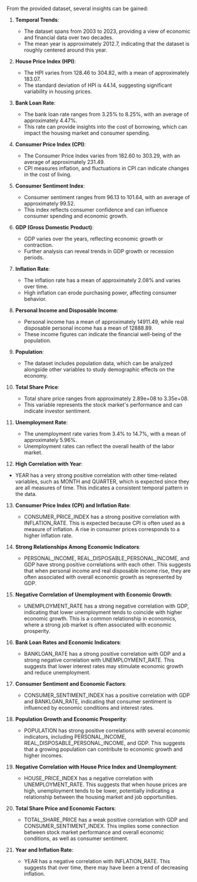From the provided dataset, several insights can be gained:

1. **Temporal Trends**:
   - The dataset spans from 2003 to 2023, providing a view of economic and financial data over two decades.
   - The mean year is approximately 2012.7, indicating that the dataset is roughly centered around this year.

2. **House Price Index (HPI)**:
   - The HPI varies from 128.46 to 304.82, with a mean of approximately 183.07.
   - The standard deviation of HPI is 44.14, suggesting significant variability in housing prices.

3. **Bank Loan Rate**:
   - The bank loan rate ranges from 3.25% to 8.25%, with an average of approximately 4.47%.
   - This rate can provide insights into the cost of borrowing, which can impact the housing market and consumer spending.

4. **Consumer Price Index (CPI)**:
   - The Consumer Price Index varies from 182.60 to 303.29, with an average of approximately 231.49.
   - CPI measures inflation, and fluctuations in CPI can indicate changes in the cost of living.

5. **Consumer Sentiment Index**:
   - Consumer sentiment ranges from 96.13 to 101.64, with an average of approximately 99.52.
   - This index reflects consumer confidence and can influence consumer spending and economic growth.

6. **GDP (Gross Domestic Product)**:
   - GDP varies over the years, reflecting economic growth or contraction.
   - Further analysis can reveal trends in GDP growth or recession periods.

7. **Inflation Rate**:
   - The inflation rate has a mean of approximately 2.08% and varies over time.
   - High inflation can erode purchasing power, affecting consumer behavior.

8. **Personal Income and Disposable Income**:
   - Personal income has a mean of approximately 14911.49, while real disposable personal income has a mean of 12888.89.
   - These income figures can indicate the financial well-being of the population.

9. **Population**:
   - The dataset includes population data, which can be analyzed alongside other variables to study demographic effects on the economy.

10. **Total Share Price**:
    - Total share price ranges from approximately 2.89e+08 to 3.35e+08.
    - This variable represents the stock market's performance and can indicate investor sentiment.

11. **Unemployment Rate**:
    - The unemployment rate varies from 3.4% to 14.7%, with a mean of approximately 5.96%.
    - Unemployment rates can reflect the overall health of the labor market.

12. **High Correlation with Year**:
   - YEAR has a very strong positive correlation with other time-related variables, such as MONTH and QUARTER, which is expected since they are all measures of time. This indicates a consistent temporal pattern in the data.

13. **Consumer Price Index (CPI) and Inflation Rate**:
    - CONSUMER_PRICE_INDEX has a strong positive correlation with INFLATION_RATE. This is expected because CPI is often used as a measure of inflation. A rise in consumer prices corresponds to a higher inflation rate.

14. **Strong Relationships Among Economic Indicators**:
    - PERSONAL_INCOME, REAL_DISPOSABLE_PERSONAL_INCOME, and GDP have strong positive correlations with each other. This suggests that when personal income and real disposable income rise, they are often associated with overall economic growth as represented by GDP.

15. **Negative Correlation of Unemployment with Economic Growth**:
    - UNEMPLOYMENT_RATE has a strong negative correlation with GDP, indicating that lower unemployment tends to coincide with higher economic growth. This is a common relationship in economics, where a strong job market is often associated with economic prosperity.

16. **Bank Loan Rates and Economic Indicators**:
    - BANKLOAN_RATE has a strong positive correlation with GDP and a strong negative correlation with UNEMPLOYMENT_RATE. This suggests that lower interest rates may stimulate economic growth and reduce unemployment.

17. **Consumer Sentiment and Economic Factors**:
    - CONSUMER_SENTIMENT_INDEX has a positive correlation with GDP and BANKLOAN_RATE, indicating that consumer sentiment is influenced by economic conditions and interest rates.

18. **Population Growth and Economic Prosperity**:
    - POPULATION has strong positive correlations with several economic indicators, including PERSONAL_INCOME, REAL_DISPOSABLE_PERSONAL_INCOME, and GDP. This suggests that a growing population can contribute to economic growth and higher incomes.

19. **Negative Correlation with House Price Index and Unemployment**:
    - HOUSE_PRICE_INDEX has a negative correlation with UNEMPLOYMENT_RATE. This suggests that when house prices are high, unemployment tends to be lower, potentially indicating a relationship between the housing market and job opportunities.

20. **Total Share Price and Economic Factors**:
    - TOTAL_SHARE_PRICE has a weak positive correlation with GDP and CONSUMER_SENTIMENT_INDEX. This implies some connection between stock market performance and overall economic conditions, as well as consumer sentiment.

21. **Year and Inflation Rate**:
    - YEAR has a negative correlation with INFLATION_RATE. This suggests that over time, there may have been a trend of decreasing inflation.
